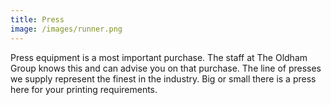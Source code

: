 ```yaml
---
title: Press
image: /images/runner.png
---
```


<!-- split -->
Press equipment is a most important purchase. The staff at The Oldham Group knows this and can advise you on that purchase. The line of presses we supply represent the finest in the industry. Big or small there is a press here for your printing requirements.
